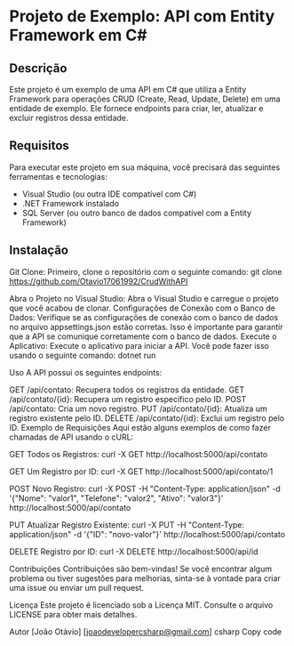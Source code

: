 # Projeto de Exemplo: API com Entity Framework em C#

## Descrição

Este projeto é um exemplo de uma API em C# que utiliza a Entity Framework para operações CRUD (Create, Read, Update, Delete) em uma entidade de exemplo. Ele fornece endpoints para criar, ler, atualizar e excluir registros dessa entidade.

## Requisitos

Para executar este projeto em sua máquina, você precisará das seguintes ferramentas e tecnologias:

- Visual Studio (ou outra IDE compatível com C#)
- .NET Framework instalado
- SQL Server (ou outro banco de dados compatível com a Entity Framework)

## Instalação

Git Clone:
Primeiro, clone o repositório com o seguinte comando:
git clone https://github.com/Otavio17061992/CrudWithAPI

Abra o Projeto no Visual Studio:
Abra o Visual Studio e carregue o projeto que você acabou de clonar.
Configurações de Conexão com o Banco de Dados:
Verifique se as configurações de conexão com o banco de dados no arquivo appsettings.json estão corretas. Isso é importante para garantir que a API se comunique corretamente com o banco de dados.
Execute o Aplicativo:
Execute o aplicativo para iniciar a API. Você pode fazer isso usando o seguinte comando:
dotnet run

Uso
A API possui os seguintes endpoints:

GET /api/contato: Recupera todos os registros da entidade.
GET /api/contato/{id}: Recupera um registro específico pelo ID.
POST /api/contato: Cria um novo registro.
PUT /api/contato/{id}: Atualiza um registro existente pelo ID.
DELETE /api/contato/{id}: Exclui um registro pelo ID.
Exemplo de Requisições
Aqui estão alguns exemplos de como fazer chamadas de API usando o cURL:

GET Todos os Registros:
curl -X GET http://localhost:5000/api/contato

GET Um Registro por ID:
curl -X GET http://localhost:5000/api/contato/1

POST Novo Registro:
curl -X POST -H "Content-Type: application/json" -d '{"Nome": "valor1", "Telefone": "valor2", "Ativo": "valor3"}' http://localhost:5000/api/contato

PUT Atualizar Registro Existente:
curl -X PUT -H "Content-Type: application/json" -d '{"ID": "novo-valor"}' http://localhost:5000/api/contato

DELETE Registro por ID:
curl -X DELETE http://localhost:5000/api/id

Contribuições
Contribuições são bem-vindas! Se você encontrar algum problema ou tiver sugestões para melhorias, sinta-se à vontade para criar uma issue ou enviar um pull request.

Licença
Este projeto é licenciado sob a Licença MIT. Consulte o arquivo LICENSE para obter mais detalhes.

Autor
[João Otávio] [joaodevelopercsharp@gmail.com]
csharp
Copy code
